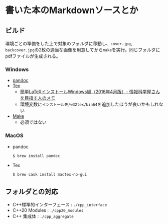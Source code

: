 # 書いた本のMarkdownソースとか

## ビルド

環境ごとの準備をした上で対象のフォルダに移動し、`cover.jpg, backcover.jpg`の2枚の適当な画像を用意してから`make`を実行。同じフォルダにpdfファイルが生成される。

### Windows

- [pandoc](https://pandoc.org/installing.html)
- [Tex](https://www.ms.u-tokyo.ac.jp/~abenori/soft/abtexinst.html)
    - [簡単LaTeXインストールWindows編（2016年4月版）- 情報科学屋さんを目指す人のメモ](https://did2memo.net/2016/04/24/easy-latex-install-windows-10-2016-04/)
    - 環境変数に`インストール先/w32tex/bin64`を追加したほうが良いかもしれない
- [Make](http://gnuwin32.sourceforge.net/packages/make.htm)
    - 必須ではない

### MacOS

- pandoc
   ```bash
   $ brew install pandoc
   ```
- Tex
    ```bash
    $ brew cask install mactex-no-gui
    ```
## フォルダとの対応

- C++標準的インターフェース : `./cpp_interface`
- C++20 Modules : `./cpp20_modules`
- C++ 集成体 : `./cpp_aggregate`
